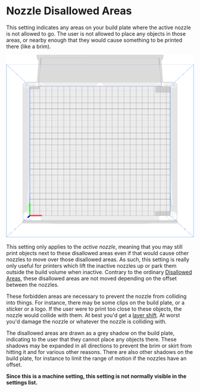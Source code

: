 Nozzle Disallowed Areas
====
This setting indicates any areas on your build plate where the active nozzle is not allowed to go. The user is not allowed to place any objects in those areas, or nearby enough that they would cause something to be printed there (like a brim).

![Grey patches denote disallowed areas around where the clips are on the build plate](images/machine_disallowed_areas.png)

This setting only applies to the *active nozzle*, meaning that you may still print objects next to these disallowed areas even if that would cause other nozzles to move over those disallowed areas. As such, this setting is really only useful for printers which lift the inactive nozzles up or park them outside the build volume when inactive. Contrary to the ordinary [Disallowed Areas](machine_disallowed_areas.md), these disallowed areas are not moved depending on the offset between the nozzles.

These forbidden areas are necessary to prevent the nozzle from colliding into things. For instance, there may be some clips on the build plate, or a sticker or a logo. If the user were to print too close to these objects, the nozzle would collide with them. At best you'd get a [layer shift](../troubleshooting/layer_shift.md). At worst you'd damage the nozzle or whatever the nozzle is colliding with.

The disallowed areas are drawn as a grey shadow on the build plate, indicating to the user that they cannot place any objects there. These shadows may be expanded in all directions to prevent the brim or skirt from hitting it and for various other reasons. There are also other shadows on the build plate, for instance to limit the range of motion if the nozzles have an offset.

**Since this is a machine setting, this setting is not normally visible in the settings list.**